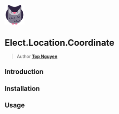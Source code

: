 ﻿![Logo](../../../Logo.png)
# Elect.Location.Coordinate
> Author [**Top Nguyen**](http://topnguyen.net)

## Introduction

## Installation

## Usage
